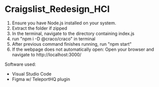 # Craigslist_Redesign_HCI
1. Ensure you have Node.js installed on your system.
2. Extract the folder if zipped
3. In the terminal, navigate to the directory containing index.js
4. run "npm i -D @craco/craco" in terminal
5. After previous command finishes running, run "npm start"
6. If the webpage does not automatically open:
	Open your browser and navigate to http://localhost:3000/





Software used:
 - Visual Studio Code
 - Figma w/ TeleportHQ plugin
